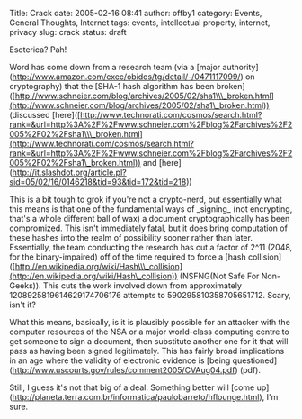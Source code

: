 Title: Crack
date: 2005-02-16 08:41
author: offby1
category: Events, General Thoughts, Internet
tags: events, intellectual property, internet, privacy
slug: crack
status: draft

Esoterica? Pah!

Word has come down from a research team (via a \[major authority\](<http://www.amazon.com/exec/obidos/tg/detail/-/0471117099/>) on cryptography) that the \[SHA-1 hash algorithm has been broken\]([http://www.schneier.com/blog/archives/2005/02/sha1\\\_broken.html](http://www.schneier.com/blog/archives/2005/02/sha1\_broken.html)) (discussed \[here\]([http://www.technorati.com/cosmos/search.html?rank=&url=http%3A%2F%2Fwww.schneier.com%2Fblog%2Farchives%2F2005%2F02%2Fsha1\\\_broken.html](http://www.technorati.com/cosmos/search.html?rank=&url=http%3A%2F%2Fwww.schneier.com%2Fblog%2Farchives%2F2005%2F02%2Fsha1\_broken.html)) and \[here\](<http://it.slashdot.org/article.pl?sid=05/02/16/0146218&tid=93&tid=172&tid=218>))

This is a bit tough to grok if you\'re not a crypto-nerd, but essentially what this means is that one of the fundamental ways of \_signing\_ (not encrypting, that\'s a whole different ball of wax) a document cryptographically has been compromized. This isn\'t immediately fatal, but it does bring computation of these hashes into the realm of possibility sooner rather than later. Essentially, the team conducting the research has cut a factor of 2\^11 (2048, for the binary-impaired) off of the time required to force a \[hash collision\]([http://en.wikipedia.org/wiki/Hash\\\_collision](http://en.wikipedia.org/wiki/Hash\_collision)) (NSFNG(Not Safe For Non-Geeks)). This cuts the work involved down from approximately 1208925819614629174706176 attempts to 590295810358705651712. Scary, isn\'t it?

What this means, basically, is it is plausibly possible for an attacker with the computer resources of the NSA or a major world-class computing centre to get someone to sign a document, then substitute another one for it that will pass as having been signed legitimately. This has fairly broad implications in an age where the validity of electronic evidence is \[being questioned\](<http://www.uscourts.gov/rules/comment2005/CVAug04.pdf>) (pdf).

Still, I guess it\'s not that big of a deal. Something better will \[come up\](<http://planeta.terra.com.br/informatica/paulobarreto/hflounge.html>), I\'m sure.
